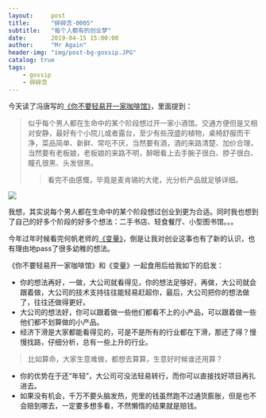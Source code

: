 ```yaml
---
layout:     post 
title:      "碎碎念-0005"
subtitle:   "每个人都有的创业梦"
date:       2019-04-15 15:00:00
author:     "Mr Again"
header-img: "img/post-bg-gossip.JPG"
catalog: true
tags:
    - gossip
    - 碎碎念
---
```


今天读了冯唐写的[《你不要轻易开一家咖啡馆》](https://mp.weixin.qq.com/s?__biz=MjM5OTI4MzQxNA==&mid=2651924640&idx=1&sn=aa601ca2d63aa1474a055aea3caa8c18&chksm=bcd857198bafde0f4722112adecd42b104c21c8fd8141f447949f9eb11a9aea23c09c44a03eb&mpshare=1&scene=2&srcid=&from=timeline&ascene=2&devicetype=android-25&version=2700033c&nettype=WIFI&abtest_cookie=BAABAAoACwASABMABQAjlx4AW5keAMWZHgDRmR4A3JkeAAAA&lang=en&pass_ticket=0bv7Tdd1LTvyQepr93g9IfQP20uY166FarlWSa7ryy20KRCEbwDd6Up2wPWHGdeT&wx_header=1)，里面提到：
> 似乎每个男人都在生命中的某个阶段想过开一家小酒馆。交通方便但是又相对安静，最好有个小院儿或者露台，至少有些茂盛的植物，桌椅舒服而干净，菜品简单、新鲜、常吃不厌，当然要有酒，酒的来路清楚、加价合理，当然要有老板娘，老板娘的来路不明，醉眼看上去手腕子很白、脖子很白、瞳孔很黑、头发很黑。
>> 看完不由感慨，毕竟是麦肯锡的大佬，光分析产品就足够详细。

![](http://ww1.sinaimg.cn/large/aaad9794ly1g23dq4ov5yj20u013z0tq.jpg)

我想，其实说每个男人都在生命中的某个阶段想过创业到更为合适。同时我也想到了自己的好多个阶段的好多个想法：二手书店、轻食餐厅、小型图书馆。。。

今年过年时候看完何帆老师的[《变量》](https://book.douban.com/subject/30418697/)，倒是让我对创业这事也有了新的认识，也有理由地pass了很多幼稚的想法。

《你不要轻易开一家咖啡馆》和《变量》一起食用后给我如下的启发：

* 你的想法再好，一做，大公司就看得见，你的想法足够好，再做，大公司就会跟着做，大公司的技术支持往往能轻易赶超你，最后，大公司把你的想法做了，往往还做得更好。
* 大公司的想法好，你可以跟着做一些他们都看不上的小产品，可以跟着做一些他们都不划算做的小产品。
* 经济下滑是大家都能看得见的，可是不是所有的行业都在下滑，那还了得？慢慢找路，仔细分析，总有一些上升的行业。
> 比如算命，大家生意难做，都想去算算，生意好时候谁还用算？
* 你的优势在于还“年轻”，大公司可没法轻易转行，而你可以直接找好项目再扎进去。
* 如果没有机会，千万不要头脑发热，兜里的钱虽然跑不过通货膨胀，但是也不会赔到哪去，一定要多想多看，不然懒惰的结果就是赔钱。
